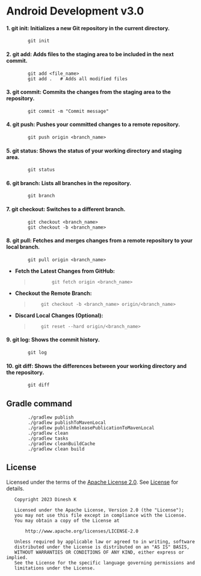 # Android Development v3.0

#### 1. git init: Initializes a new Git repository in the current directory.
			git init
#### 2. git add: Adds files to the staging area to be included in the next commit.
			git add <file_name>
			git add .   # Adds all modified files
#### 3. git commit: Commits the changes from the staging area to the repository.
			git commit -m "Commit message"
#### 4. git push: Pushes your committed changes to a remote repository.
			git push origin <branch_name>
#### 5. git status: Shows the status of your working directory and staging area.
			git status
#### 6. git branch: Lists all branches in the repository.
			git branch
#### 7. git checkout: Switches to a different branch.
			git checkout <branch_name>
			git checkout -b <branch_name>

#### 8. git pull: Fetches and merges changes from a remote repository to your local branch.
			git pull origin <branch_name>

- **Fetch the Latest Changes from GitHub:**
  > 			git fetch origin <branch_name>

- **Checkout the Remote Branch:**
  >			git checkout -b <branch_name> origin/<branch_name>

- **Discard Local Changes (Optional):**
  >			git reset --hard origin/<branch_name>

#### 9. git log: Shows the commit history.
			git log
#### 10. git diff: Shows the differences between your working directory and the repository.
			git diff

## Gradle command
			./gradlew publish
			./gradlew publishToMavenLocal
			./gradlew publishReleasePublicationToMavenLocal
			./gradlew clean
			./gradlew tasks
			./gradlew cleanBuildCache
			./gradlew clean build


## License

Licensed under the terms of the [Apache License 2.0][7]. See [License](LICENSE) for details.

```
   Copyright 2023 Dinesh K

   Licensed under the Apache License, Version 2.0 (the "License");
   you may not use this file except in compliance with the License.
   You may obtain a copy of the License at

       http://www.apache.org/licenses/LICENSE-2.0

   Unless required by applicable law or agreed to in writing, software
   distributed under the License is distributed on an "AS IS" BASIS,
   WITHOUT WARRANTIES OR CONDITIONS OF ANY KIND, either express or implied.
   See the License for the specific language governing permissions and
   limitations under the License.
```

[7]: https://www.apache.org/licenses/LICENSE-2.0
